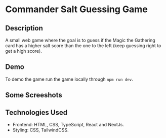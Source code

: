 # Commander Salt Guessing Game
## Description
A small web game where the goal is to guess if the Magic the Gathering card has a higher salt score than the one to the left (keep guessing right to get a high score).

## Demo
To demo the game run the game locally through `npm run dev`.

## Some Screeshots

## Technologies Used
- Frontend: HTML, CSS, TypeScript, React and NextJs.
- Styling: CSS, TailwindCSS.

